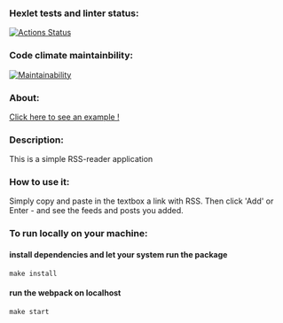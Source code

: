 ### Hexlet tests and linter status:

[![Actions Status](https://github.com/CryFromTheHeart/frontend-project-lvl3/workflows/hexlet-check/badge.svg)](https://github.com/CryFromTheHeart/frontend-project-lvl3/actions)

### Code climate maintainbility:

[![Maintainability](https://api.codeclimate.com/v1/badges/97c89b35395311463fe5/maintainability)](https://codeclimate.com/github/CryFromTheHeart/frontend-project-lvl3/maintainability)

### About:

[Click here to see an example !](https://project-3-red.vercel.app/)

### Description:

This is a simple RSS-reader application

### How to use it:

Simply copy and paste in the textbox a link with RSS. Then click 'Add' or Enter - and see the feeds and posts you added.

### To run locally on your machine:

#### install dependencies and let your system run the package

`make install`

#### run the webpack on localhost

`make start`

